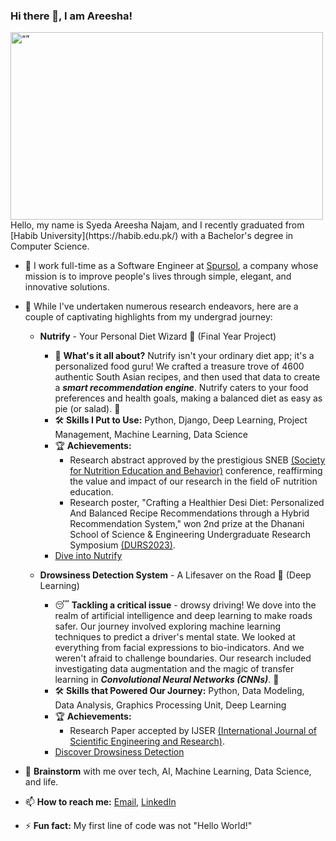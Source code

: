 ### Hi there 👋, I am Areesha!

<!--
**Syeda-Areesha-Najam/Syeda-Areesha-Najam** is a ✨ _special_ ✨ repository because its `README.md` (this file) appears on your GitHub profile.

Here are some ideas to get you started:

- 🔭 I’m currently working on ...
- 🌱 I’m currently learning ...
- 👯 I’m looking to collaborate on ...
- 🤔 I’m looking for help with ...
- 💬 Ask me about ...
- 📫 How to reach me: ...
- 😄 Pronouns: ...
- ⚡ Fun fact: ...
- ✵ I was a summer research student at Wolfram Summer School 2023, working on 3D Human Pose Estimation.
- 👩🏻‍💻 I am currently interning at Empathic Computing Lab to predict cognitive load from EEG data and galvanic sensor data.
-->
<img src="https://github.com/lauragift21/lauragift21/blob/master/code.gif?raw=true" alt= “” width="500" height="300">
Hello, my name is Syeda Areesha Najam, and I recently graduated from [Habib University](https://habib.edu.pk/) with a Bachelor's degree in Computer Science.

- 🌿 I work full-time as a Software Engineer at [Spursol](https://www.spursol.com/), a company whose mission is to improve people's lives through simple, elegant, and innovative solutions.
  
- 🌟 While I've undertaken numerous research endeavors, here are a couple of captivating highlights from my undergrad journey:
  - **Nutrify** - Your Personal Diet Wizard 🍏 (Final Year Project)
      - 🧐 **What's it all about?** Nutrify isn't your ordinary diet app; it's a personalized food guru! We crafted a treasure trove of 4600 authentic South Asian recipes, and then used that data to create a _**smart recommendation engine**_. Nutrify caters to your food preferences and health goals, making a balanced diet as easy as pie (or salad). 🥗
      - 🛠️ **Skills I Put to Use:** Python, Django, Deep Learning, Project Management, Machine Learning, Data Science
      - 🏆 **Achievements:**
        - Research abstract approved by the prestigious SNEB [(Society for Nutrition Education and Behavior)](https://www.linkedin.com/company/society-for-nutrition-education-and-behavior/) conference, reaffirming the value and impact of our research in the field oF nutrition education.
        - Research poster, "Crafting a Healthier Desi Diet: Personalized And Balanced Recipe Recommendations through a Hybrid Recommendation System," won 2nd prize at the Dhanani School       of Science & Engineering Undergraduate Research Symposium [(DURS2023)](https://habib.edu.pk/undergraduate-research-symposium/).
      - [Dive into Nutrify](https://github.com/Sehatmand-Duniya)
    
  - **Drowsiness Detection System** - A Lifesaver on the Road 🚗 (Deep Learning)
    - 😴 **Tackling a critical issue** - drowsy driving! We dove into the realm of artificial intelligence and deep learning to make roads safer. Our journey involved exploring machine             learning techniques to predict a driver's mental state. We looked at everything from facial expressions to bio-indicators. And we weren't afraid to challenge boundaries. Our research included investigating data augmentation and the magic of transfer learning in **_Convolutional Neural Networks (CNNs)_**. 🧠
    - 🛠️ **Skills that Powered Our Journey:** Python, Data Modeling, Data Analysis, Graphics Processing Unit, Deep Learning
    - 🏆 **Achievements:**
        - Research Paper accepted by IJSER [(International Journal of Scientific Engineering and Research)](https://www.ijser.in/?gclid=CjwKCAjwkNOpBhBEEiwAb3MvvW2CMT5WQOjhiYWhuaFGqX_JlXKftvrPbX_RrkJ4_y_wji8MLk6hAxoCfP8QAvD_BwE).
    - [Discover Drowsiness Detection](https://github.com/Syeda-Areesha-Najam/Drowsiness_Detection_System_Deep_Learning)
      
- 💬 **Brainstorm** with me over tech, AI, Machine Learning, Data Science, and life.
- 📫 **How to reach me:** [Email](areeshanajam275@gmail.com), [LinkedIn](https://www.linkedin.com/in/areesha-najam-datascientist-machinelearning/)
- ⚡ **Fun fact:** My first line of code was not "Hello World!"

